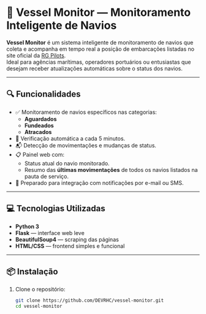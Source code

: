 # 🚢 Vessel Monitor — Monitoramento Inteligente de Navios

**Vessel Monitor** é um sistema inteligente de monitoramento de navios que coleta e acompanha em tempo real a posição de embarcações listadas no site oficial da [RG Pilots](https://www.rgpilots.com.br/).  
Ideal para agências marítimas, operadores portuários ou entusiastas que desejam receber atualizações automáticas sobre o status dos navios.

---

## 🔍 Funcionalidades

- ✅ Monitoramento de navios específicos nas categorias:
  - **Aguardados**
  - **Fundeados**
  - **Atracados**
- 📡 Verificação automática a cada 5 minutos.
- 📬 Detecção de movimentações e mudanças de status.
- 📋 Painel web com:
  - Status atual do navio monitorado.
  - Resumo das **últimas movimentações** de todos os navios listados na pauta de serviço.
- 🔔 Preparado para integração com notificações por e-mail ou SMS.

---

## 💻 Tecnologias Utilizadas

- **Python 3**
- **Flask** — interface web leve
- **BeautifulSoup4** — scraping das páginas
- **HTML/CSS** — frontend simples e funcional

---

## 📦 Instalação

1. Clone o repositório:
   ```bash
   git clone https://github.com/DEVRHC/vessel-monitor.git
   cd vessel-monitor
